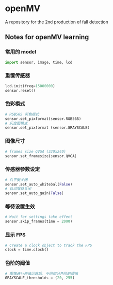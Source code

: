 # openMV
A repository for the 2nd production of fall detection

## Notes for openMV learning
### 常用的 model
```python
import sensor, image, time, lcd
```

### 重置传感器
```python
lcd.init(freq=15000000)
sensor.reset()
```

### 色彩模式
```python
# RGB565 彩色模式
sensor.set_pixformat(sensor.RGB565)
# 灰度图模式
sensor.set_pixformat (sensor.GRAYSCALE)
```

### 图像尺寸
```python
# frames size QVGA (320x240)
sensor.set_framesize(sensor.QVGA)
```

### 传感器参数设定
```python
# 白平衡关闭
sensor.set_auto_whitebal(False)
# 自动增益关闭
sensor.set_auto_gain(False)
```

### 等待设置生效
```python
# Wait for settings take effect
sensor.skip_frames(time = 2000)
```

### 显示 FPS
```python
# Create a clock object to track the FPS
clock = time.clock()
```

### 色阶的阈值
```python
# 图像进行差值运算后，不同部分色阶的阈值
GRAYSCALE_thresholds = (20, 255)
```